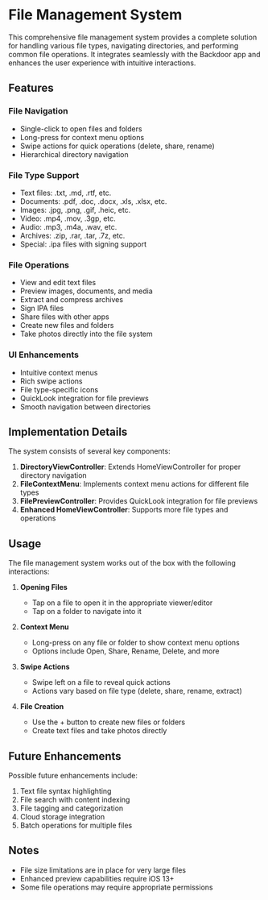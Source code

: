 # File Management System

This comprehensive file management system provides a complete solution for handling various file types, navigating directories, and performing common file operations. It integrates seamlessly with the Backdoor app and enhances the user experience with intuitive interactions.

## Features

### File Navigation
- Single-click to open files and folders
- Long-press for context menu options
- Swipe actions for quick operations (delete, share, rename)
- Hierarchical directory navigation

### File Type Support
- Text files: .txt, .md, .rtf, etc.
- Documents: .pdf, .doc, .docx, .xls, .xlsx, etc.
- Images: .jpg, .png, .gif, .heic, etc.
- Video: .mp4, .mov, .3gp, etc.
- Audio: .mp3, .m4a, .wav, etc.
- Archives: .zip, .rar, .tar, .7z, etc.
- Special: .ipa files with signing support

### File Operations
- View and edit text files
- Preview images, documents, and media
- Extract and compress archives
- Sign IPA files
- Share files with other apps
- Create new files and folders
- Take photos directly into the file system

### UI Enhancements
- Intuitive context menus
- Rich swipe actions
- File type-specific icons
- QuickLook integration for file previews
- Smooth navigation between directories

## Implementation Details

The system consists of several key components:

1. **DirectoryViewController**: Extends HomeViewController for proper directory navigation
2. **FileContextMenu**: Implements context menu actions for different file types
3. **FilePreviewController**: Provides QuickLook integration for file previews
4. **Enhanced HomeViewController**: Supports more file types and operations

## Usage

The file management system works out of the box with the following interactions:

1. **Opening Files**
   - Tap on a file to open it in the appropriate viewer/editor
   - Tap on a folder to navigate into it

2. **Context Menu**
   - Long-press on any file or folder to show context menu options
   - Options include Open, Share, Rename, Delete, and more

3. **Swipe Actions**
   - Swipe left on a file to reveal quick actions
   - Actions vary based on file type (delete, share, rename, extract)

4. **File Creation**
   - Use the + button to create new files or folders
   - Create text files and take photos directly

## Future Enhancements

Possible future enhancements include:

1. Text file syntax highlighting
2. File search with content indexing
3. File tagging and categorization
4. Cloud storage integration
5. Batch operations for multiple files

## Notes

- File size limitations are in place for very large files
- Enhanced preview capabilities require iOS 13+
- Some file operations may require appropriate permissions
